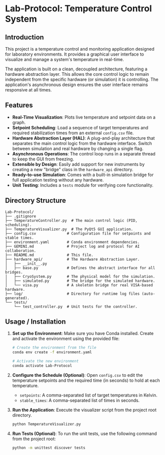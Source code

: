 # Lab-Protocol: Temperature Control System

## Introduction

This project is a temperature control and monitoring application designed for laboratory environments. It provides a graphical user interface to visualize and manage a system's temperature in real-time. 

The application is built on a clean, decoupled architecture, featuring a hardware abstraction layer. This allows the core control logic to remain independent from the specific hardware (or simulation) it is controlling. The application's asynchronous design ensures the user interface remains responsive at all times.

## Features

- **Real-Time Visualization**: Plots live temperature and setpoint data on a graph.
- **Setpoint Scheduling**: Load a sequence of target temperatures and required stabilization times from an external `config.csv` file.
- **Hardware Abstraction Layer (HAL)**: A plug-and-play architecture that separates the main control logic from the hardware interface. Switch between simulation and real hardware by changing a single flag.
- **Asynchronous Operations**: The control loop runs in a separate thread to keep the GUI from freezing.
- **Extensible by Design**: Easily add support for new instruments by creating a new "bridge" class in the `hardware_api` directory.
- **Ready-to-use Simulation**: Comes with a built-in simulation bridge for full application testing without any hardware.
- **Unit Testing**: Includes a `tests` module for verifying core functionality.

## Directory Structure

```
Lab-Protocol/
├── .gitignore
├── TemperatureController.py  # The main control logic (PID, scheduling).
├── TemperatureVisualizer.py  # The PyQt5 GUI application.
├── config.csv              # Configuration file for setpoints and stable times.
├── environment.yaml        # Conda environment dependencies.
├── GEMINI.md               # Project log and protocol for AI collaboration.
├── README.md               # This file.
├── hardware_api/           # The Hardware Abstraction Layer.
│   ├── __init__.py
│   ├── base.py             # Defines the abstract interface for all bridges.
│   ├── CryoSystem.py       # The physical model for the simulation.
│   ├── simulated.py        # The bridge for the simulated hardware.
│   └── visa.py             # A skeleton bridge for real VISA-based hardware.
├── log/                    # Directory for runtime log files (auto-generated).
└── tests/
    └── test_controller.py  # Unit tests for the controller.
```

## Usage / Installation

1.  **Set up the Environment**: Make sure you have Conda installed. Create and activate the environment using the provided file:
    ```bash
    # Create the environment from the file
    conda env create -f environment.yaml

    # Activate the new environment
    conda activate Lab-Protocol
    ```

2.  **Configure the Schedule (Optional)**: Open `config.csv` to edit the temperature setpoints and the required time (in seconds) to hold at each temperature.
    - `setpoints`: A comma-separated list of target temperatures in Kelvin.
    - `stable_times`: A comma-separated list of times in seconds.

3.  **Run the Application**: Execute the visualizer script from the project root directory.
    ```bash
    python TemperatureVisualizer.py
    ```

4.  **Run Tests (Optional)**: To run the unit tests, use the following command from the project root:
    ```bash
    python -m unittest discover tests
    ```
